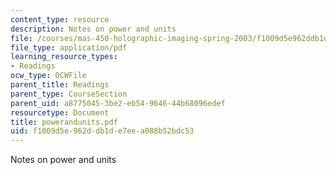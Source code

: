 ```yaml
---
content_type: resource
description: Notes on power and units
file: /courses/mas-450-holographic-imaging-spring-2003/f1009d5e962ddb1de7eea088b52bdc53_powerandunits.pdf
file_type: application/pdf
learning_resource_types:
- Readings
ocw_type: OCWFile
parent_title: Readings
parent_type: CourseSection
parent_uid: a8775045-3be2-eb54-9646-44b68096edef
resourcetype: Document
title: powerandunits.pdf
uid: f1009d5e-962d-db1d-e7ee-a088b52bdc53
---
```

Notes on power and units

